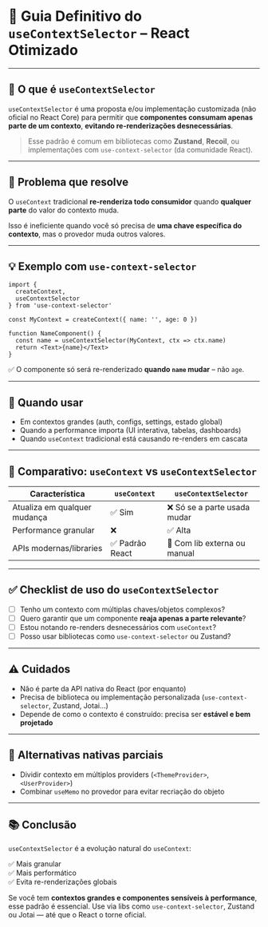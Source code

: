 # 🎯 Guia Definitivo do `useContextSelector` – React Otimizado

---

## 📌 O que é `useContextSelector`

`useContextSelector` é uma proposta e/ou implementação customizada (não oficial no React Core) para permitir que **componentes consumam apenas parte de um contexto**, **evitando re-renderizações desnecessárias**.

> Esse padrão é comum em bibliotecas como **Zustand**, **Recoil**, ou implementações com `use-context-selector` (da comunidade React).

---

## 🎯 Problema que resolve

O `useContext` tradicional **re-renderiza todo consumidor** quando **qualquer parte** do valor do contexto muda.

Isso é ineficiente quando você só precisa de **uma chave específica do contexto**, mas o provedor muda outros valores.

---

## 💡 Exemplo com `use-context-selector`

```tsx
import {
  createContext,
  useContextSelector
} from 'use-context-selector'

const MyContext = createContext({ name: '', age: 0 })

function NameComponent() {
  const name = useContextSelector(MyContext, ctx => ctx.name)
  return <Text>{name}</Text>
}
```

✅ O componente só será re-renderizado **quando `name` mudar** – não `age`.

---

## 🧠 Quando usar

- Em contextos grandes (auth, configs, settings, estado global)
- Quando a performance importa (UI interativa, tabelas, dashboards)
- Quando `useContext` tradicional está causando re-renders em cascata

---

## 🧪 Comparativo: `useContext` vs `useContextSelector`

| Característica           | `useContext`         | `useContextSelector`              |
|--------------------------|----------------------|-----------------------------------|
| Atualiza em qualquer mudança | ✅ Sim             | ❌ Só se a parte usada mudar       |
| Performance granular     | ❌                  | ✅ Alta                            |
| APIs modernas/libraries  | ✅ Padrão React       | 🔁 Com lib externa ou manual      |

---

## ✅ Checklist de uso do `useContextSelector`

- [ ] Tenho um contexto com múltiplas chaves/objetos complexos?
- [ ] Quero garantir que um componente **reaja apenas a parte relevante**?
- [ ] Estou notando re-renders desnecessários com `useContext`?
- [ ] Posso usar bibliotecas como `use-context-selector` ou Zustand?

---

## ⚠️ Cuidados

- Não é parte da API nativa do React (por enquanto)
- Precisa de biblioteca ou implementação personalizada (`use-context-selector`, Zustand, Jotai...)
- Depende de como o contexto é construído: precisa ser **estável e bem projetado**

---

## 🔧 Alternativas nativas parciais

- Dividir contexto em múltiplos providers (`<ThemeProvider>`, `<UserProvider>`)
- Combinar `useMemo` no provedor para evitar recriação do objeto

---

## 📚 Conclusão

`useContextSelector` é a evolução natural do `useContext`:

✅ Mais granular  
✅ Mais performático  
✅ Evita re-renderizações globais

Se você tem **contextos grandes e componentes sensíveis à performance**, esse padrão é essencial. Use via libs como `use-context-selector`, Zustand ou Jotai — até que o React o torne oficial.

